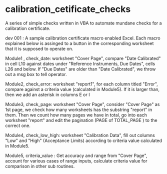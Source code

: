# calibration_cetificate_checks

A series of simple checks written in VBA to automate mundane checks for a calibration certificate.

dev 001 : A sample calibration certificate macro enabled Excel. Each macro explained below is assinged to a button in the corresponding worksheet that it is supposed to operate on.

Module1 , check_date: worksheet "Cover Page", compare "Date Calibrated" in cell L10 against dates under "Reference Instruments, Due Dates", cells L26 and below. If "Due Dates" are older than "Date Calibrated", we throw out a msg box to tell operator.

Module2, check_error: worksheet "report1", for each column titled "Error", compare against a criteria value (calculated in Module5). If it is larger than, then we add an asterisk in columns E or I

Module3, check_page: worksheet "Cover Page", consider "Cover Page" as 1st page, we check how many worksheets has the substring "report" in them. Then we count how many pages we have in total, go into each worksheet "report" and edit the pagination (PAGE of TOTAL_PAGE ) to the correct one.

Module4, check_low_high: worksheet "Calibration Data", fill out columns "Low" and "High" (Acceptance Limits) according to criteria value calculated in Module5.

Module5, criteria_value : Get accuracy and range from "Cover Page", account for various cases of range inputs, calculate criteria value for comparison in other sub routines.
